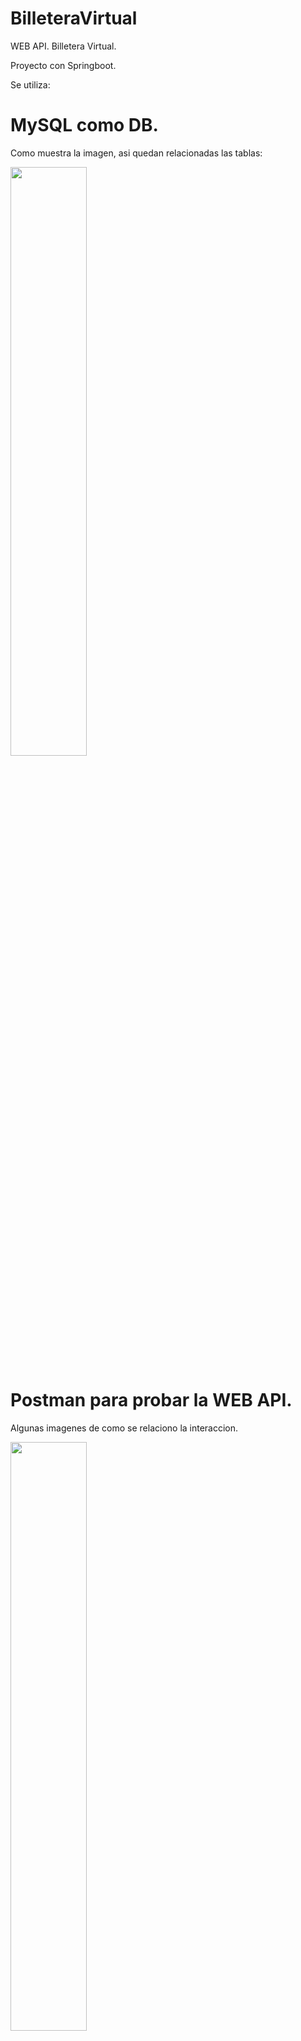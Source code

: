 # BilleteraVirtual

WEB API. Billetera Virtual.

Proyecto con Springboot.

Se utiliza:
# MySQL como DB. 
Como muestra la imagen, asi quedan relacionadas las tablas:

<div style="width: 100%">
 <img width="49.15%" src="https://github.com/Stephaaniie/BilleteraVirtual/blob/master/billeteravirtual/src/main/resources/img/diagramaDeBaseDato.png"/>
</div>

# Postman para probar la WEB API.
Algunas imagenes de como se relaciono la interaccion.

<div style="width: 100%">
 <img width="49.15%" src="https://github.com/Stephaaniie/BilleteraVirtual/blob/master/billeteravirtual/src/main/resources/img/Postman.png"/>
</div>

# Mailgun para el envio de mails.
Ejemplo de como llegaron las alertas al email autorizado desde Mailgun.

<div style="width: 100%">
 <img width="49.15%" src="https://github.com/Stephaaniie/BilleteraVirtual/blob/master/billeteravirtual/src/main/resources/img/EMAIL.png"/>
</div>



